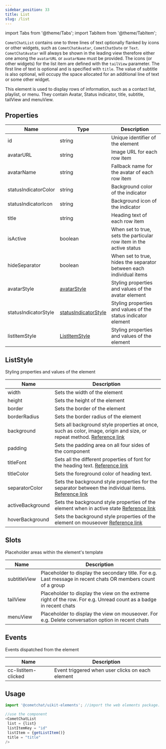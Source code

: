 ```yaml
---
sidebar_position: 33
title: List
slug: /list
---
```


import Tabs from '@theme/Tabs';
import TabItem from '@theme/TabItem';

`CometChatList` contains one to three lines of text optionally flanked by icons or other widgets, such as `CometChatAvatar`, `CometChatDate` or `Text`. `CometChatAvatar` will always be shown in the leading view therefore either one among the `avatarURL` or  `avatarName` must be provided. The icons (or other widgets) for the list item are defined with the `tailView` parameter. The first line of text is optional and is specified with `title`. The value of subtitle is also optional, will occupy the space allocated for an additional line of text or some other widget.

This element is used to display rows of information, such as a contact list, playlist, or menu. They contain Avatar, Status indicator, title, subtitle, tailView and menuView.

## Properties

| Name | Type | Description | 
| ---- | ---- | ---- | 
| id | string | Unique identifier of the element | 
| avatarURL | string | Image URL for each row item | 
| avatarName | string | Fallback name for the avatar of each row item | 
| statusIndicatorColor | string | Background color of the indicator | 
| statusIndicatorIcon | string | Background icon of the indicator | 
| title | string | Heading text of each row item | 
| isActive | boolean | When set to true, sets the particular row item in the active status | 
| hideSeparator | boolean | When set to true, hides the separator between each individual items | 
| avatarStyle | [avatarStyle](./avatar#avatar-style) | Styling properties and values of the avatar element | 
| statusIndicatorStyle | [statusIndicatorStyle](./status-indicator) | Styling properties and values of the status indicator element | 
| listItemStyle | [ListItemStyle](./list-item#listitemstyle) | Styling properties and values of the element | 


## ListStyle

Styling properties and values of the element

| Name | Description | 
| ---- | ---- | 
| width | Sets the width of the element | 
| height | Sets the height of the element | 
| border | Sets the border of the element | 
| borderRadius | Sets the border radius of the element | 
| background | Sets all background style properties at once, such as color, image, origin and size, or repeat method. [Reference link](https://developer.mozilla.org/en-US/docs/Web/CSS/background) | 
| padding | Sets the padding area on all four sides of the component | 
| titleFont | Sets all the different properties of font for the heading text. [Reference link](https://developer.mozilla.org/en-US/docs/Web/CSS/font) | 
| titleColor | Sets the foreground color of heading text. | 
| separatorColor | Sets the background style properties  for the separator between the individual items. [Reference link](https://developer.mozilla.org/en-US/docs/Web/CSS/background) | 
| activeBackground | Sets the background style properties of the element when in active state [Reference link](https://developer.mozilla.org/en-US/docs/Web/CSS/background) | 
| hoverBackground | Sets the background style properties of the element on mouseover [Reference link](https://developer.mozilla.org/en-US/docs/Web/CSS/background) | 


## Slots

Placeholder areas within the element's template

| Name | Description | 
| ---- | ---- | 
| subtitleView | Placeholder to display the secondary title. For e.g. Last message in recent chats OR members count of a group | 
| tailView | Placeholder to display the view on the extreme right of the row. For e.g. Unread count as a badge in recent chats | 
| menuView | Placeholder to display the view on mouseover. For e.g. Delete conversation option in recent chats | 


## Events

Events dispatched from the element

| Name | Description | 
| ---- | ---- | 
| cc-listitem-clicked | Event triggered when user clicks on each element | 


## Usage

<Tabs>
<TabItem value="js" label="Javascript">

```javascript
import '@cometchat/uikit-elements'; //import the web elements package.

//use the component
<CometChatList 
 list = {list} 
 listItemKey = "id" 
 listItem = {getListItem()} 
 title = "title" 
/>
```

</TabItem>
</Tabs>